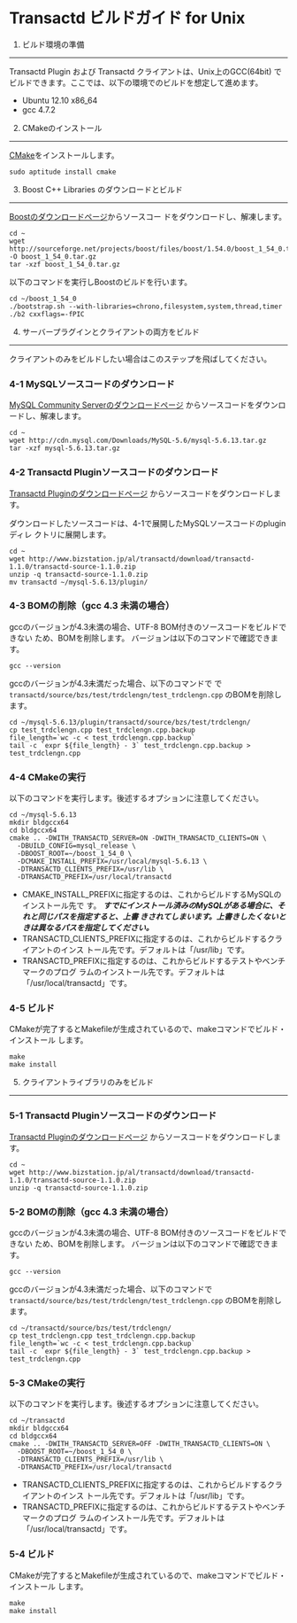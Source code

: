﻿Transactd ビルドガイド for Unix
============================================================

1. ビルド環境の準備
------------------------------------------------------------
Transactd Plugin および Transactd クライアントは、Unix上のGCC(64bit)
でビルドできます。ここでは、以下の環境でのビルドを想定して進めます。

* Ubuntu 12.10 x86_64
* gcc 4.7.2



2. CMakeのインストール
------------------------------------------------------------
[CMake](http://www.cmake.org)をインストールします。
```
sudo aptitude install cmake
```



3. Boost C++ Libraries のダウンロードとビルド
------------------------------------------------------------
[Boostのダウンロードページ](http://www.boost.org/users/download )からソースコー
ドをダウンロードし、解凍します。
```
cd ~
wget http://sourceforge.net/projects/boost/files/boost/1.54.0/boost_1_54_0.tar.gz/download -O boost_1_54_0.tar.gz
tar -xzf boost_1_54_0.tar.gz
```

以下のコマンドを実行しBoostのビルドを行います。
```
cd ~/boost_1_54_0
./bootstrap.sh --with-libraries=chrono,filesystem,system,thread,timer
./b2 cxxflags=-fPIC
```



4. サーバープラグインとクライアントの両方をビルド
------------------------------------------------------------
クライアントのみをビルドしたい場合はこのステップを飛ばしてください。

### 4-1 MySQLソースコードのダウンロード
[MySQL Community Serverのダウンロードページ](http://dev.mysql.com/downloads/mysql)
からソースコードをダウンロードし、解凍します。
```
cd ~
wget http://cdn.mysql.com/Downloads/MySQL-5.6/mysql-5.6.13.tar.gz
tar -xzf mysql-5.6.13.tar.gz
```


### 4-2 Transactd Pluginソースコードのダウンロード
[Transactd Pluginのダウンロードページ](http://www.bizstation.jp/al/transactd/download/index.asp)
からソースコードをダウンロードします。

ダウンロードしたソースコードは、4-1で展開したMySQLソースコードのpluginディレ
クトリに展開します。
```
cd ~
wget http://www.bizstation.jp/al/transactd/download/transactd-1.1.0/transactd-source-1.1.0.zip
unzip -q transactd-source-1.1.0.zip
mv transactd ~/mysql-5.6.13/plugin/
```


### 4-3 BOMの削除（gcc 4.3 未満の場合）
gccのバージョンが4.3未満の場合、UTF-8 BOM付きのソースコードをビルドできない
ため、BOMを削除します。
バージョンは以下のコマンドで確認できます。
```
gcc --version
```

gccのバージョンが4.3未満だった場合、以下のコマンドで
で`transactd/source/bzs/test/trdclengn/test_trdclengn.cpp` のBOMを削除します。
```
cd ~/mysql-5.6.13/plugin/transactd/source/bzs/test/trdclengn/
cp test_trdclengn.cpp test_trdclengn.cpp.backup
file_length=`wc -c < test_trdclengn.cpp.backup`
tail -c `expr ${file_length} - 3` test_trdclengn.cpp.backup > test_trdclengn.cpp
```


### 4-4 CMakeの実行
以下のコマンドを実行します。後述するオプションに注意してください。
```
cd ~/mysql-5.6.13
mkdir bldgccx64
cd bldgccx64
cmake .. -DWITH_TRANSACTD_SERVER=ON -DWITH_TRANSACTD_CLIENTS=ON \
  -DBUILD_CONFIG=mysql_release \
  -DBOOST_ROOT=~/boost_1_54_0 \
  -DCMAKE_INSTALL_PREFIX=/usr/local/mysql-5.6.13 \
  -DTRANSACTD_CLIENTS_PREFIX=/usr/lib \
  -DTRANSACTD_PREFIX=/usr/local/transactd
```
* CMAKE_INSTALL_PREFIXに指定するのは、これからビルドするMySQLのインストール先で
  す。
  ***すでにインストール済みのMySQLがある場合に、それと同じパスを指定すると、上書
  きされてしまいます。上書きしたくないときは異なるパスを指定してください。***
* TRANSACTD_CLIENTS_PREFIXに指定するのは、これからビルドするクライアントのインス
  トール先です。デフォルトは「/usr/lib」です。
* TRANSACTD_PREFIXに指定するのは、これからビルドするテストやベンチマークのプログ
  ラムのインストール先です。デフォルトは「/usr/local/transactd」です。


### 4-5 ビルド
CMakeが完了するとMakefileが生成されているので、makeコマンドでビルド・インストール
します。
```
make
make install
```



5. クライアントライブラリのみをビルド
------------------------------------------------------------
### 5-1 Transactd Pluginソースコードのダウンロード
[Transactd Pluginのダウンロードページ](http://www.bizstation.jp/al/transactd/download/index.asp)
からソースコードをダウンロードします。
```
cd ~
wget http://www.bizstation.jp/al/transactd/download/transactd-1.1.0/transactd-source-1.1.0.zip
unzip -q transactd-source-1.1.0.zip
```


### 5-2 BOMの削除（gcc 4.3 未満の場合）
gccのバージョンが4.3未満の場合、UTF-8 BOM付きのソースコードをビルドできない
ため、BOMを削除します。
バージョンは以下のコマンドで確認できます。
```
gcc --version
```

gccのバージョンが4.3未満だった場合、以下のコマンドで
`transactd/source/bzs/test/trdclengn/test_trdclengn.cpp` のBOMを削除します。
```
cd ~/transactd/source/bzs/test/trdclengn/
cp test_trdclengn.cpp test_trdclengn.cpp.backup
file_length=`wc -c < test_trdclengn.cpp.backup`
tail -c `expr ${file_length} - 3` test_trdclengn.cpp.backup > test_trdclengn.cpp
```


### 5-3 CMakeの実行
以下のコマンドを実行します。後述するオプションに注意してください。
```
cd ~/transactd
mkdir bldgccx64
cd bldgccx64
cmake .. -DWITH_TRANSACTD_SERVER=OFF -DWITH_TRANSACTD_CLIENTS=ON \
  -DBOOST_ROOT=~/boost_1_54_0 \
  -DTRANSACTD_CLIENTS_PREFIX=/usr/lib \
  -DTRANSACTD_PREFIX=/usr/local/transactd
```
* TRANSACTD_CLIENTS_PREFIXに指定するのは、これからビルドするクライアントのインス
  トール先です。デフォルトは「/usr/lib」です。
* TRANSACTD_PREFIXに指定するのは、これからビルドするテストやベンチマークのプログ
  ラムのインストール先です。デフォルトは「/usr/local/transactd」です。


### 5-4 ビルド
CMakeが完了するとMakefileが生成されているので、makeコマンドでビルド・インストール
します。
```
make
make install
```
